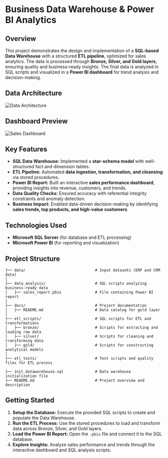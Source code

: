 # **Business Data Warehouse & Power BI Analytics**  

## **Overview**  
This project demonstrates the design and implementation of a **SQL-based Data Warehouse** with a structured **ETL pipeline**, optimized for sales analytics. The data is processed through **Bronze, Silver, and Gold layers**, ensuring quality and business-ready insights. The final data is analyzed in SQL scripts and visualized in a **Power BI dashboard** for trend analysis and decision-making.

## **Data Architecture**  
![Data Architecture](data_architecture.png)  

## **Dashboard Preview**  
![Sales Dashboard](sales_report.png)

## **Key Features**  
- **SQL Data Warehouse:** Implemented a **star-schema model** with well-structured fact and dimension tables.  
- **ETL Pipeline:** Automated **data ingestion, transformation, and cleansing** via stored procedures.  
- **Power BI Report:** Built an interactive **sales performance dashboard**, providing insights into revenue, customers, and trends.  
- **Data Quality Checks:** Ensured accuracy with referential integrity constraints and anomaly detection.  
- **Business Impact:** Enabled data-driven decision-making by identifying **sales trends, top products, and high-value customers**.  

## **Technologies Used**  
- **Microsoft SQL Server** (for database and ETL processing)  
- **Microsoft Power BI** (for reporting and visualization)

## **Project Structure**  
```
├── data/                               # Input datasets (ERP and CRM data)
│
├── data_analysis/                      # SQL scripts analyzing business-ready data
│   ├── sales_report.pbix               # File containing Power BI report
|
├── docs/                               # Project documentation
│   ├── README.md                       # Data catalog for gold layer
│
├── etl_scripts/                        # SQL scripts for ETL and transformations
│   ├── bronze/                         # Scripts for extracting and loading raw data
│   ├── silver/                         # Scripts for cleaning and transforming data
│   ├── gold/                           # Scripts for constructing analytical models
│
├── etl_tests/                          # Test scripts and quality files for ETL process

├── init_datawarehouse.sql              # Data warehouse initialization file
├── README.md                           # Project overview and description
```

## **Getting Started**  
1. **Setup the Database:** Execute the provided SQL scripts to create and populate the Data Warehouse.  
2. **Run the ETL Process:** Use the stored procedures to load and transform data across Bronze, Silver, and Gold layers.  
3. **Load the Power BI Report:** Open the `.pbix` file and connect it to the SQL database.  
4. **Explore Insights:** Analyze sales performance and trends through the interactive dashboard and SQL analysis scripts.  